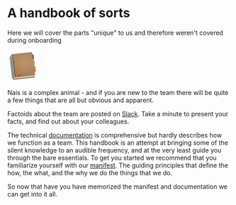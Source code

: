 # A handbook of sorts

Here we will cover the parts "unique" to us and therefore weren't covered during onboarding

<p align="left">
  <img width="70" height="70" src="assets/nais-handbook.png">
</p>

Nais is a complex animal - and if you are new to the team there will be quite a few things that are all but obvious and apparent.

Factoids about the team are posted on [Slack](https://nav-it.slack.com/archives/G013UH65QQZ/p1643208152207700). Take a minute to present your facts, and find out about your colleagues.

The technical [documentation](https://doc.nais.io) is comprehensive but hardly describes how we function as a team.
This handbook is an attempt at bringing some of the silent knowledge to an audible frequency, and at the very least guide you through the bare essentials.
To get you started we recommend that you familiarize yourself with our [manifest](welcome/nais-manifest-eng.md).
The guiding principles that define the how, the what, and the why we do the things that we do.

So now that have you have memorized the manifest and documentation we can get into it all.
